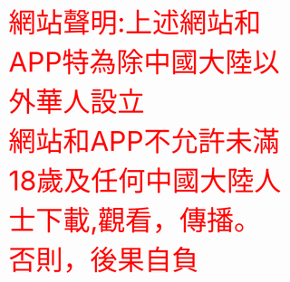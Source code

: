 <br><font size="15" color="#FF0000">
網站聲明:上述網站和APP特為除中國大陸以外華人設立<br>
網站和APP不允許未滿18歲及任何中國大陸人士下載,觀看，傳播。<br>
否則，後果自負<br></font>
